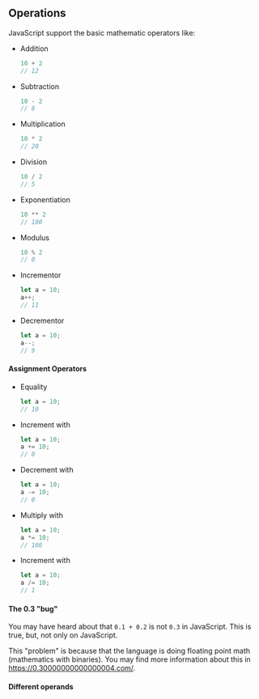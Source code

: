 ## Operations

JavaScript support the basic mathematic operators like:

- Addition
    ```javascript
    10 + 2
    // 12
    ```

- Subtraction
    ```javascript
    10 - 2
    // 8
    ```

- Multiplication
    ```javascript
    10 * 2
    // 20
    ```

- Division
    ```javascript
    10 / 2
    // 5
    ```

- Exponentiation
    ```javascript
    10 ** 2
    // 100
    ```

- Modulus
    ```javascript
    10 % 2
    // 0
    ```
    
- Incrementor
    ```javascript
    let a = 10;
    a++;
    // 11
    ```
    
- Decrementor
    ```javascript
    let a = 10;
    a--;
    // 9
    ```

#### Assignment Operators

- Equality
    ```javascript
    let a = 10;
    // 10
    ```

- Increment with
    ```javascript
    let a = 10;
    a += 10;
    // 0
    ```
    
- Decrement with
    ```javascript
    let a = 10;
    a -= 10;
    // 0
    ```
    
- Multiply with
    ```javascript
    let a = 10;
    a *= 10;
    // 100
    ```
    
- Increment with
    ```javascript
    let a = 10;
    a /= 10;
    // 1
    ```

#### The 0.3 "bug"

You may have heard about that ```0.1 + 0.2``` is not ```0.3``` in JavaScript. This is true, but, not only on JavaScript.

This "problem" is because that the language is doing floating point math (mathematics with binaries). You may find more information about this in https://0.30000000000000004.com/.

#### Different operands 
